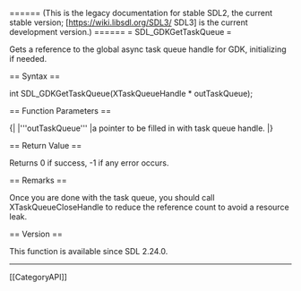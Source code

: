 ====== (This is the legacy documentation for stable SDL2, the current stable version; [https://wiki.libsdl.org/SDL3/ SDL3] is the current development version.) ======
= SDL_GDKGetTaskQueue =

Gets a reference to the global async task queue handle for GDK, initializing if needed.

== Syntax ==

<syntaxhighlight lang='c'>
int SDL_GDKGetTaskQueue(XTaskQueueHandle * outTaskQueue);
</syntaxhighlight>

== Function Parameters ==

{|
|'''outTaskQueue'''
|a pointer to be filled in with task queue handle.
|}

== Return Value ==

Returns 0 if success, -1 if any error occurs.

== Remarks ==

Once you are done with the task queue, you should call
XTaskQueueCloseHandle to reduce the reference count to avoid a resource
leak.

== Version ==

This function is available since SDL 2.24.0.

----
[[CategoryAPI]]


